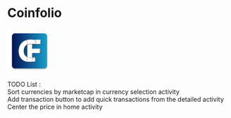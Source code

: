 # Coinfolio
<img src="https://github.com/TanguyHerbron/Coinfolio/blob/master/app/src/main/icon_coinfolio-web.png" width="100">

TODO List :</br>
Sort currencies by marketcap in currency selection activity</br>
Add transaction button to add quick transactions from the detailed activity</br>
Center the price in home activity</br>
